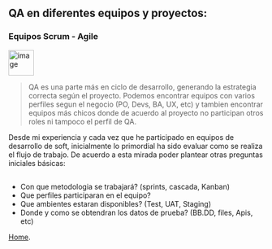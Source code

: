 ## QA en diferentes equipos y proyectos: 
### Equipos Scrum - Agile
<img width="50" height="50" alt="image" src="https://github.com/user-attachments/assets/5ba061e5-9606-43eb-abc6-e79ad4e49c3a" />

>  QA es una parte más en ciclo de desarrollo, generando la estrategia correcta según el proyecto.
Podemos encontrar equipos con varios perfiles segun el negocio (PO, Devs, BA, UX, etc) y tambien encontrar equipos más chicos donde de acuerdo al proyecto no participan otros roles ni tampoco el perfil de QA. 

Desde mi experiencia y cada vez que he participado en equipos de desarrollo de soft, inicialmente lo primordial ha sido evaluar como se realiza el flujo de trabajo. De acuerdo a esta mirada poder plantear otras preguntas iniciales básicas: 

##
*   Con que metodologia se trabajará? (sprints, cascada, Kanban)
*   Que perfiles participaran en el equipo?
*   Que ambientes estaran disponibles? (Test, UAT, Staging)
*   Donde y como se obtendran los datos de prueba? (BB.DD, files, Apis, etc)




 [Home](./index.md).


